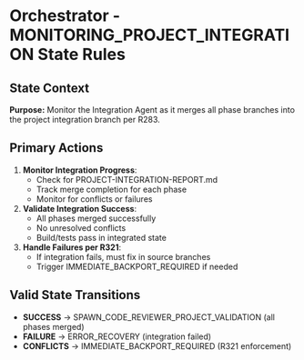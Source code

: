 # Orchestrator - MONITORING_PROJECT_INTEGRATION State Rules

## State Context

**Purpose:**
Monitor the Integration Agent as it merges all phase branches into the project integration branch per R283.

## Primary Actions

1. **Monitor Integration Progress**:
   - Check for PROJECT-INTEGRATION-REPORT.md
   - Track merge completion for each phase
   - Monitor for conflicts or failures
2. **Validate Integration Success**:
   - All phases merged successfully
   - No unresolved conflicts
   - Build/tests pass in integrated state
3. **Handle Failures per R321**:
   - If integration fails, must fix in source branches
   - Trigger IMMEDIATE_BACKPORT_REQUIRED if needed

## Valid State Transitions

- **SUCCESS** → SPAWN_CODE_REVIEWER_PROJECT_VALIDATION (all phases merged)
- **FAILURE** → ERROR_RECOVERY (integration failed)
- **CONFLICTS** → IMMEDIATE_BACKPORT_REQUIRED (R321 enforcement)